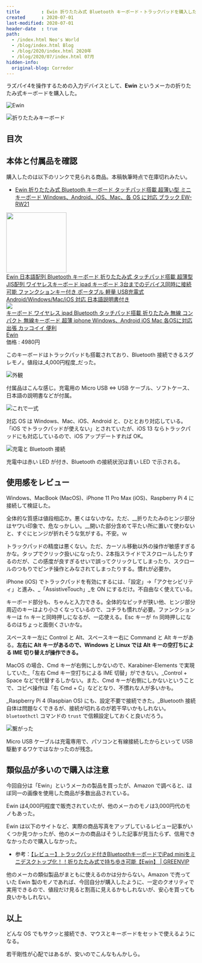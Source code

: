 ```yaml
---
title        : Ewin 折りたたみ式 Bluetooth キーボード・トラックパッドを購入した
created      : 2020-07-01
last-modified: 2020-07-01
header-date  : true
path:
  - /index.html Neo's World
  - /blog/index.html Blog
  - /blog/2020/index.html 2020年
  - /blog/2020/07/index.html 07月
hidden-info:
  original-blog: Corredor
---
```


ラズパイ4を操作するための入力デバイスとして、__Ewin__ というメーカの折りたたみ式キーボードを購入した。

![Ewin](01-01-01.jpg)

![折りたたみキーボード](01-01-02.jpg)

## 目次

## 本体と付属品を確認

購入したのは以下のリンクで見られる商品。本稿執筆時点で在庫切れみたい。

- [Ewin 折りたたみ式 Bluetooth キーボード タッチパッド搭載 超薄い型 ミニキーボード Windows、Android、iOS、Mac、各 OS に対応 ブラック EW-RW21](https://www.amazon.co.jp/gp/product/B07988PMJW)

<div class="ad-amazon">
  <div class="ad-amazon-image">
    <a href="https://www.amazon.co.jp/dp/B08BJZ54XM?tag=neos21-22&amp;linkCode=osi&amp;th=1&amp;psc=1">
      <img src="https://m.media-amazon.com/images/I/51MlbTVFypL._SL160_.jpg" width="160" height="160">
    </a>
  </div>
  <div class="ad-amazon-info">
    <div class="ad-amazon-title">
      <a href="https://www.amazon.co.jp/dp/B08BJZ54XM?tag=neos21-22&amp;linkCode=osi&amp;th=1&amp;psc=1">Ewin 日本語配列 Bluetooth キーボード 折りたたみ式 タッチパッド搭載 超薄型 JIS配列 ワイヤレスキーボード ipad キーボード 3台までのデバイス同時に接続可能 ファンクションキー付き ポータブル 軽量 USB充電式 Android/Windows/Mac/iOS 対応 日本語説明書付き</a>
    </div>
  </div>
</div>

<div class="ad-rakuten">
  <div class="ad-rakuten-image">
    <a href="https://hb.afl.rakuten.co.jp/hgc/g00s7ms2.waxyc83e.g00s7ms2.waxyde87/?pc=https%3A%2F%2Fitem.rakuten.co.jp%2Fewin%2F100455%2F&amp;m=http%3A%2F%2Fm.rakuten.co.jp%2Fewin%2Fi%2F10000637%2F">
      <img src="https://thumbnail.image.rakuten.co.jp/@0_mall/ewin/cabinet/0440/100455-m01.jpg?_ex=128x128">
    </a>
  </div>
  <div class="ad-rakuten-info">
    <div class="ad-rakuten-title">
      <a href="https://hb.afl.rakuten.co.jp/hgc/g00s7ms2.waxyc83e.g00s7ms2.waxyde87/?pc=https%3A%2F%2Fitem.rakuten.co.jp%2Fewin%2F100455%2F&amp;m=http%3A%2F%2Fm.rakuten.co.jp%2Fewin%2Fi%2F10000637%2F">キーボード ワイヤレス ipad Bluetooth タッチパッド搭載 折りたたみ 無線 コンパクト 無線キーボード 超薄 iphone Windows、Android iOS Mac 各OSに対応 出張 カッコイイ 便利</a>
    </div>
    <div class="ad-rakuten-shop">
      <a href="https://hb.afl.rakuten.co.jp/hgc/g00s7ms2.waxyc83e.g00s7ms2.waxyde87/?pc=https%3A%2F%2Fwww.rakuten.co.jp%2Fewin%2F&amp;m=http%3A%2F%2Fm.rakuten.co.jp%2Fewin%2F">Ewin</a>
    </div>
    <div class="ad-rakuten-price">価格 : 4980円</div>
  </div>
</div>

このキーボードはトラックパッドも搭載されており、Bluetooth 接続できるスグレモノ。値段は_4,000円程度_だった。

![外観](01-01-03.jpg)

付属品はこんな感じ。充電用の Micro USB ⇔ USB ケーブル、ソフトケース、日本語の説明書などが付属。

![これで一式](01-01-04.jpg)

対応 OS は Windows、Mac、iOS、Android と、ひととおり対応している。「iOS でトラックパッドが使えない」とされていたが、iOS 13 ならトラックパッドにも対応しているので、iOS アップデートすれば OK。

![充電と Bluetooth 接続](01-01-05.jpg)

充電中は赤い LED が付き、Bluetooth の接続状況は青い LED で示される。

## 使用感をレビュー

Windows、MacBook (MacOS)、iPhone 11 Pro Max (iOS)、Raspberry Pi 4 に接続して検証した。

全体的な質感は値段相応か。悪くはないかな。ただ、__折りたたみのヒンジ部分はヤワい印象で、危なっかしい。__開いた部分含めて平たい所に置いて使わないと、すぐにヒンジが折れそうな気がする。不安。ｗ

トラックパッドの精度は悪くない。ただ、カーソル移動以外の操作が敏感すぎるかな。タップでクリック扱いになったり、2本指スライドでスクロールしたりするのだが、この感度が良すぎるせいで誤ってクリックしてしまったり、スクロールのつもりでピンチ操作とみなされてしまったりする。慣れが必要か。

iPhone (iOS) でトラックパッドを有効にするには、「設定」→「アクセシビリティ」と進み、_「AssistiveTouch」_を ON にするだけ。不自由なく使えている。

キーボード部分も、ちゃんと入力できる。全体的なピッチが狭い他、ヒンジ部分周辺のキーはより小さくなっているので、コチラも慣れが必要。ファンクションキーは `fn` キーと同時押しになるが、一応使える。Esc キーが `fn` 同時押しになるのはちょっと面倒くさいかな。

スペースキー左に Control と Alt、スペースキー右に Command と Alt キーがある。__左右に Alt キーがあるので、Windows と Linux では Alt キーの空打ちによる IME 切り替えが操作できる。__

MacOS の場合、Cmd キーが右側にしかないので、Karabiner-Elements で実現していた_「左右 Cmd キー空打ちによる IME 切替」ができない。_Control + Space などで代替するしかない。また、Cmd キーが右側にしかないということで、コピペ操作は「右 Cmd + C」などとなり、不慣れな人が多いかも。

_Raspberry Pi 4 (Raspbian OS) にも、設定不要で接続できた。_Bluetooth 接続自体は問題なくできるが、接続が切れるのが若干早いかもしれない。`bluetoothctl` コマンドの `trust` で信頼設定しておくと良いだろう。

![繋がった](01-01-06.jpg)

Micro USB ケーブルは充電専用で、パソコンと有線接続したからといって USB 駆動するワケではなかったのが残念。

## 類似品が多いので購入は注意

今回自分は「Ewin」というメーカの製品を買ったが、Amazon で調べると、ほぼ同一の画像を使用した商品が多数出品されている。

Ewin は4,000円程度で販売されていたが、他のメーカのモノは3,000円代のモノもあった。

Ewin は以下のサイトなど、実際の商品写真をアップしているレビュー記事がいくつか見つかったが、他のメーカの商品はそうした記事が見当たらず、信用できなかったので購入しなかった。

- 参考：[【レビュー】トラックパッド付きBluetoothキーボードでiPad miniをミニデスクトップ化！！折りたたみ式で持ち歩き可能【Ewin】 | GREENVIP](https://greenvip.jp/ewin-trackpad/)

他のメーカの類似製品がまともに使えるのかは分からない。Amazon で売っていた Ewin 製のモノであれば、今回自分が購入したように、一定のクオリティで実用できるので、値段だけ見ると割高に見えるかもしれないが、安心を買っても良いかもしれない。

## 以上

どんな OS でもサクッと接続でき、マウスとキーボードをセットで使えるようになる。

若干剛性が心配ではあるが、安いのでこんなもんかしら。
